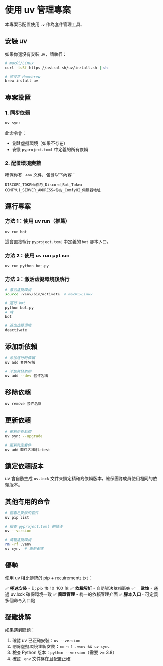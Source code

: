 # 使用 uv 管理專案

本專案已配置使用 `uv` 作為套件管理工具。

## 安裝 uv

如果你還沒有安裝 uv，請執行：

```bash
# macOS/Linux
curl -LsSf https://astral.sh/uv/install.sh | sh

# 或使用 Homebrew
brew install uv
```

## 專案設置

### 1. 同步依賴

```bash
uv sync
```

此命令會：
- 創建虛擬環境（如果不存在）
- 安裝 `pyproject.toml` 中定義的所有依賴

### 2. 配置環境變數

確保你有 `.env` 文件，包含以下內容：

```env
DISCORD_TOKEN=你的_Discord_Bot_Token
COMFYUI_SERVER_ADDRESS=你的_ComfyUI_伺服器地址
```

## 運行專案

### 方法 1：使用 uv run（推薦）

```bash
uv run bot
```

這會直接執行 `pyproject.toml` 中定義的 `bot` 腳本入口。

### 方法 2：使用 uv run python

```bash
uv run python bot.py
```

### 方法 3：激活虛擬環境後執行

```bash
# 激活虛擬環境
source .venv/bin/activate  # macOS/Linux

# 運行 bot
python bot.py
# 或
bot

# 退出虛擬環境
deactivate
```

## 添加新依賴

```bash
# 添加運行時依賴
uv add 套件名稱

# 添加開發依賴
uv add --dev 套件名稱
```

## 移除依賴

```bash
uv remove 套件名稱
```

## 更新依賴

```bash
# 更新所有依賴
uv sync --upgrade

# 更新特定套件
uv add 套件名稱@latest
```

## 鎖定依賴版本

uv 會自動生成 `uv.lock` 文件來鎖定精確的依賴版本，確保團隊成員使用相同的依賴版本。

## 其他有用的命令

```bash
# 查看已安裝的套件
uv pip list

# 檢查 pyproject.toml 的語法
uv --version

# 清理虛擬環境
rm -rf .venv
uv sync  # 重新創建
```

## 優勢

使用 uv 相比傳統的 pip + requirements.txt：

✅ **極速安裝** - 比 pip 快 10-100 倍
✅ **依賴解析** - 自動解決依賴衝突
✅ **一致性** - 通過 uv.lock 確保環境一致
✅ **簡單管理** - 統一的依賴管理介面
✅ **腳本入口** - 可定義多個命令入口點

## 疑難排解

如果遇到問題：

1. 確認 uv 已正確安裝：`uv --version`
2. 刪除虛擬環境重新安裝：`rm -rf .venv && uv sync`
3. 檢查 Python 版本：`python --version`（需要 >= 3.8）
4. 確認 `.env` 文件存在且配置正確

